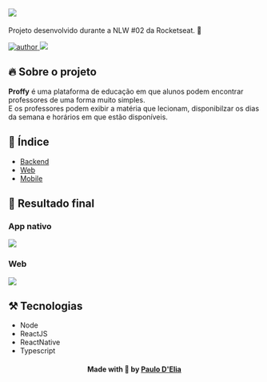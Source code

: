 <h1>
  <img src="http://drive.google.com/uc?export=view&id=1W_f_dTYSv8JBjCmxqmBGffqRZ-lWINhg"/>
</h1>

Projeto desenvolvido durante a NLW #02 da Rocketseat. 🚀

<p>
  <a href="https://github.com/paulohdelia">
      <img src="https://img.shields.io/badge/author-paulohdelia-important?style=flat-square" alt="author">
  </a>
  <img src="https://img.shields.io/github/languages/count/paulohdelia/proffy?color=important&style=flat-square">
</p>

## 🔥 Sobre o projeto

**Proffy** é uma plataforma de educação em que alunos podem encontrar professores de uma forma muito simples. <br>
E os professores podem exibir a matéria que lecionam, disponibilzar os dias da semana e horários em que estão disponíveis. 

## 📖 Índice

- [Backend](./api)
- [Web](./web)
- [Mobile](./mobile)

## :gem: Resultado final

### App nativo
<img src="http://drive.google.com/uc?export=view&id=1qW1lEDcG1Qy2yB_ITJJkA1Ywr7DC16B3" >

### Web
<img src="http://drive.google.com/uc?export=view&id=1tSPYsHlQlulMYZi6Zp3cAXr8KQT-qPzO" >

## ⚒ Tecnologias

- Node
- ReactJS
- ReactNative
- Typescript

<h4 align=center>Made with 🧡 by <a href="https://www.linkedin.com/in/paulodelia/">Paulo D'Elia</a></h4>

